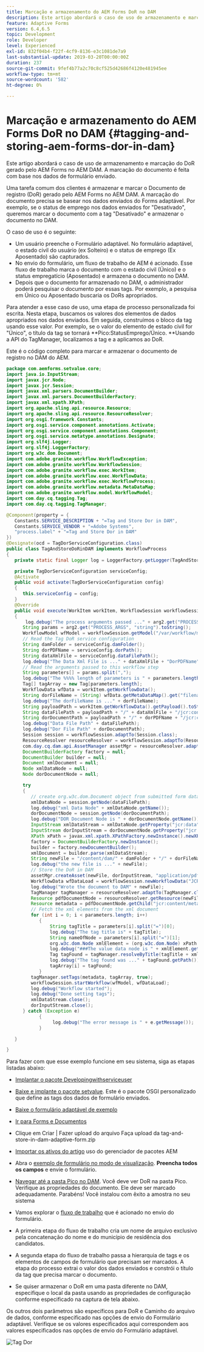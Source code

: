 ```yaml
---
title: Marcação e armazenamento do AEM Forms DoR no DAM
description: Este artigo abordará o caso de uso de armazenamento e marcação do DoR gerado pelo AEM Forms no AEM DAM. A marcação do documento é feita com base nos dados de formulário enviado.
feature: Adaptive Forms
version: 6.4,6.5
topic: Development
role: Developer
level: Experienced
exl-id: 832f04b4-f22f-4cf9-8136-e3c1081de7a9
last-substantial-update: 2019-03-20T00:00:00Z
duration: 237
source-git-commit: 9fef4b77a2c70c8cf525d42686f4120e481945ee
workflow-type: tm+mt
source-wordcount: '582'
ht-degree: 0%

---
```


# Marcação e armazenamento do AEM Forms DoR no DAM {#tagging-and-storing-aem-forms-dor-in-dam}

Este artigo abordará o caso de uso de armazenamento e marcação do DoR gerado pelo AEM Forms no AEM DAM. A marcação do documento é feita com base nos dados de formulário enviado.

Uma tarefa comum dos clientes é armazenar e marcar o Documento de registro (DoR) gerado pelo AEM Forms no AEM DAM. A marcação do documento precisa se basear nos dados enviados do Forms adaptável. Por exemplo, se o status de emprego nos dados enviados for &quot;Desativado&quot;, queremos marcar o documento com a tag &quot;Desativado&quot; e armazenar o documento no DAM.

O caso de uso é o seguinte:

* Um usuário preenche o Formulário adaptável. No formulário adaptável, o estado civil do usuário (ex Solteiro) e o status de emprego (Ex Aposentado) são capturados.
* No envio do formulário, um fluxo de trabalho de AEM é acionado. Esse fluxo de trabalho marca o documento com o estado civil (Único) e o status empregatício (Aposentado) e armazena o documento no DAM.
* Depois que o documento for armazenado no DAM, o administrador poderá pesquisar o documento por essas tags. Por exemplo, a pesquisa em Único ou Aposentado buscaria os DoRs apropriados.

Para atender a esse caso de uso, uma etapa de processo personalizada foi escrita. Nesta etapa, buscamos os valores dos elementos de dados apropriados nos dados enviados. Em seguida, construímos o bloco da tag usando esse valor. Por exemplo, se o valor do elemento de estado civil for &quot;Único&quot;, o título da tag se tornará **Pico:StatusEmprego/Único. **Usando a API do TagManager, localizamos a tag e a aplicamos ao DoR.

Este é o código completo para marcar e armazenar o documento de registro no DAM do AEM.

```java
package com.aemforms.setvalue.core;
import java.io.InputStream;
import javax.jcr.Node;
import javax.jcr.Session;
import javax.xml.parsers.DocumentBuilder;
import javax.xml.parsers.DocumentBuilderFactory;
import javax.xml.xpath.XPath;
import org.apache.sling.api.resource.Resource;
import org.apache.sling.api.resource.ResourceResolver;
import org.osgi.framework.Constants;
import org.osgi.service.component.annotations.Activate;
import org.osgi.service.component.annotations.Component;
import org.osgi.service.metatype.annotations.Designate;
import org.slf4j.Logger;
import org.slf4j.LoggerFactory;
import org.w3c.dom.Document;
import com.adobe.granite.workflow.WorkflowException;
import com.adobe.granite.workflow.WorkflowSession;
import com.adobe.granite.workflow.exec.WorkItem;
import com.adobe.granite.workflow.exec.WorkflowData;
import com.adobe.granite.workflow.exec.WorkflowProcess;
import com.adobe.granite.workflow.metadata.MetaDataMap;
import com.adobe.granite.workflow.model.WorkflowModel;
import com.day.cq.tagging.Tag;
import com.day.cq.tagging.TagManager;

@Component(property = {
   Constants.SERVICE_DESCRIPTION + "=Tag and Store Dor in DAM",
   Constants.SERVICE_VENDOR + "=Adobe Systems",
   "process.label" + "=Tag and Store Dor in DAM"
})
@Designate(ocd = TagDorServiceConfiguration.class)
public class TagAndStoreDoRinDAM implements WorkflowProcess
{
   private static final Logger log = LoggerFactory.getLogger(TagAndStoreDoRinDAM.class);

   private TagDorServiceConfiguration serviceConfig;
   @Activate
   public void activate(TagDorServiceConfiguration config)
   {
      this.serviceConfig = config;
   }
   @Override
   public void execute(WorkItem workItem, WorkflowSession workflowSession, MetaDataMap arg2) throws WorkflowException
   {
       log.debug("The process arguments passed ..." + arg2.get("PROCESS_ARGS", "string").toString());
      String params = arg2.get("PROCESS_ARGS", "string").toString();
      WorkflowModel wfModel = workflowSession.getModel("/var/workflow/models/dam/update_asset");
      // Read the Tag DoR service configuration
      String damFolder = serviceConfig.damFolder();
      String dorPDFName = serviceConfig.dorPath();
      String dataXmlFile = serviceConfig.dataFilePath();
      log.debug("The Data Xml File is ..." + dataXmlFile + "DorPDFName" + dorPDFName);
      // Read the arguments passed to this workflow step
      String parameters[] = params.split(",");
      log.debug("The %%%% length of parameters is " + parameters.length);
      Tag[] tagArray = new Tag[parameters.length];
      WorkflowData wfData = workItem.getWorkflowData();
      String dorFileName = (String) wfData.getMetaDataMap().get("filename");
      log.debug("The dorFileName is ..." + dorFileName);
      String payloadPath = workItem.getWorkflowData().getPayload().toString();
      String dataFilePath = payloadPath + "/" + dataXmlFile + "/jcr:content";
      String dorDocumentPath = payloadPath + "/" + dorPDFName + "/jcr:content";
      log.debug("Data File Path" + dataFilePath);
      log.debug("Dor File Path" + dorDocumentPath);
      Session session = workflowSession.adaptTo(Session.class);
      ResourceResolver resourceResolver = workflowSession.adaptTo(ResourceResolver.class);
      com.day.cq.dam.api.AssetManager assetMgr = resourceResolver.adaptTo(com.day.cq.dam.api.AssetManager.class);
      DocumentBuilderFactory factory = null;
      DocumentBuilder builder = null;
      Document xmlDocument = null;
      Node xmlDataNode = null;
      Node dorDocumentNode = null;

      try
      {
         // create org.w3c.dom.Document object from submitted form data
         xmlDataNode = session.getNode(dataFilePath);
         log.debug("xml Data Node" + xmlDataNode.getName());
         dorDocumentNode = session.getNode(dorDocumentPath);
         log.debug("DOR Document Node is " + dorDocumentNode.getName());
         InputStream xmlDataStream = xmlDataNode.getProperty("jcr:data").getBinary().getStream();
         InputStream dorInputStream = dorDocumentNode.getProperty("jcr:data").getBinary().getStream();
         XPath xPath = javax.xml.xpath.XPathFactory.newInstance().newXPath();
         factory = DocumentBuilderFactory.newInstance();
         builder = factory.newDocumentBuilder();
         xmlDocument = builder.parse(xmlDataStream);
         String newFile = "/content/dam/" + damFolder + "/" + dorFileName;
         log.debug("the new file is ..." + newFile);
         // Store the DoR in DAM
         assetMgr.createAsset(newFile, dorInputStream, "application/pdf", true);
         WorkflowData wfDataLoad = workflowSession.newWorkflowData("JCR_PATH", newFile);
         log.debug("Wrote the document to DAM" + newFile);
         TagManager tagManager = resourceResolver.adaptTo(TagManager.class);
         Resource pdfDocumentNode = resourceResolver.getResource(newFile);
         Resource metadata = pdfDocumentNode.getChild("jcr:content/metadata");
         // Fetch the xml elements from the xml document
         for (int i = 0; i < parameters.length; i++)
            {
                String tagTitle = parameters[i].split("=")[0];
                log.debug("The tag title is" + tagTitle);
                String nameOfNode = parameters[i].split("=")[1];
                org.w3c.dom.Node xmlElement = (org.w3c.dom.Node) xPath.compile(nameOfNode).evaluate(xmlDocument, javax.xml.xpath.XPathConstants.NODE);
                log.debug("###The value data node is " + xmlElement.getTextContent());
                Tag tagFound = tagManager.resolveByTitle(tagTitle + xmlElement.getTextContent());
                log.debug("The tag found was ..." + tagFound.getPath());
                tagArray[i] = tagFound;
            }
         tagManager.setTags(metadata, tagArray, true);
         workflowSession.startWorkflow(wfModel, wfDataLoad);
         log.debug("Workflow started");
         log.debug("Done setting tags");
         xmlDataStream.close();
         dorInputStream.close();
      } catch (Exception e)
            {
                 log.debug("The error message is " + e.getMessage());
            }

   }

}
```

Para fazer com que esse exemplo funcione em seu sistema, siga as etapas listadas abaixo:
* [Implantar o pacote Developingwithserviceuser](/help/forms/assets/common-osgi-bundles/DevelopingWithServiceUser.jar)

* [Baixe e implante o pacote setvalue](/help/forms/assets/common-osgi-bundles/SetValueApp.core-1.0-SNAPSHOT.jar). Este é o pacote OSGI personalizado que define as tags dos dados de formulário enviados.

* [Baixe o formulário adaptável de exemplo](assets/tag-and-store-in-dam-adaptive-form.zip)

* [Ir para Forms e Documentos](http://localhost:4502/aem/forms.html/content/dam/formsanddocuments)

* Clique em Criar | Fazer upload do arquivo Faça upload da tag-and-store-in-dam-adaptive-form.zip

* [Importar os ativos do artigo](assets/tag-and-store-in-dam-assets.zip) uso do gerenciador de pacotes AEM
* Abra o [exemplo de formulário no modo de visualização](http://localhost:4502/content/dam/formsanddocuments/tagandstoreindam/jcr:content?wcmmode=disabled). **Preencha todos os campos** e envie o formulário.
* [Navegar até a pasta Pico no DAM](http://localhost:4502/assets.html/content/dam/Peak). Você deve ver DoR na pasta Pico. Verifique as propriedades do documento. Ele deve ser marcado adequadamente.
Parabéns! Você instalou com êxito a amostra no seu sistema

* Vamos explorar o [fluxo de trabalho](http://localhost:4502/editor.html/conf/global/settings/workflow/models/TagAndStoreDoRinDAM.html) que é acionado no envio do formulário.
* A primeira etapa do fluxo de trabalho cria um nome de arquivo exclusivo pela concatenação do nome e do município de residência dos candidatos.
* A segunda etapa do fluxo de trabalho passa a hierarquia de tags e os elementos de campos de formulário que precisam ser marcados. A etapa do processo extrai o valor dos dados enviados e constrói o título da tag que precisa marcar o documento.
* Se quiser armazenar o DoR em uma pasta diferente no DAM, especifique o local da pasta usando as propriedades de configuração conforme especificado na captura de tela abaixo.

Os outros dois parâmetros são específicos para DoR e Caminho do arquivo de dados, conforme especificado nas opções de envio do Formulário adaptável. Verifique se os valores especificados aqui correspondem aos valores especificados nas opções de envio do Formulário adaptável.

![Tag Dor](assets/tag_dor_service_configuration.gif)
